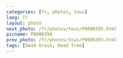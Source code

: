 ```yaml
---
categories: [fr, photos, tous]
lang: fr
layout: photo
next_photo: /fr/photos/tous/P0000395.html
picname: P0000394
prev_photo: /fr/photos/tous/P0000393.html
tags: [Dead Grass, Dead Tree]
---
```

